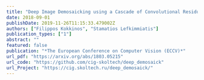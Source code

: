 ```yaml
---
title: "Deep Image Demosaicking using a Cascade of Convolutional Residual Denoising Networks"
date: 2018-09-01
publishDate: 2019-11-26T11:15:33.479002Z
authors: ["Filippos Kokkinos", "Stamatios Lefkimmiatis"]
publication_types: ["1"]
abstract: ""
featured: false
publication: "*The European Conference on Computer Vision (ECCV)*"
url_pdf: "https://arxiv.org/abs/1803.05215"
url_code: "https://github.com/cig-skoltech/deep_demosaick"
url_Project: "https://cig.skoltech.ru/deep_demosaick/"
---
```

